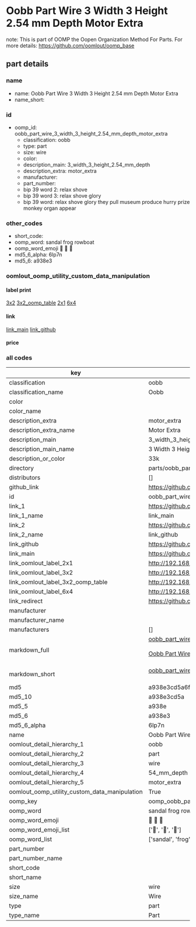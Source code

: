 # Oobb Part Wire 3 Width 3 Height 2.54 mm Depth Motor Extra  

note: This is part of OOMP the Oopen Organization Method For Parts. For more details: https://github.com/oomlout/oomp_base

##  part details
  







### name
* name: Oobb Part Wire 3 Width 3 Height 2.54 mm Depth Motor Extra
* name_short: 
### id
* oomp_id: oobb_part_wire_3_width_3_height_2.54_mm_depth_motor_extra
  * classification: oobb
  * type: part
  * size: wire
  * color: 
  * description_main: 3_width_3_height_2.54_mm_depth
  * description_extra: motor_extra
  * manufacturer: 
  * part_number: 
  * bip 39 word 2: relax shove
  * bip 39 word 3: relax shove glory
  * bip 39 word: relax shove glory they pull museum produce hurry prize monkey organ appear

### other_codes
* short_code: 
* oomp_word: sandal frog rowboat
* oomp_word_emoji :sandal: :frog: :rowboat:
* md5_6_alpha: 6lp7n
* md5_6: a938e3






### oomlout_oomp_utility_custom_data_manipulation
#### label print
[3x2](http://192.168.1.245:1112/?label=oomp%206lp7n)
[3x2_oomp_table](http://192.168.1.108:1112/?label=oomp%206lp7n)
[2x1](http://192.168.1.242:1112/?label=oomp%206lp7n)
[6x4](http://192.168.1.55:1112/?label=oomp%206lp7n)    

#### link

[link_main](https://github.com/oomlout/oomlout_oomp_version_1_messy/tree/main/parts/oobb_part_wire_3_width_3_height_2.54_mm_depth_motor_extra) [link_github](https://github.com/oomlout/oomlout_oomp_version_1_messy/tree/main/parts/oobb_part_wire_3_width_3_height_2.54_mm_depth_motor_extra)                             

#### price







### all codes 
| key | value |  
| --- | --- |  
| classification | oobb |  
| classification_name | Oobb |  
| color |  |  
| color_name |  |  
| description_extra | motor_extra |  
| description_extra_name | Motor Extra |  
| description_main | 3_width_3_height_2.54_mm_depth |  
| description_main_name | 3 Width 3 Height 2.54 mm Depth |  
| description_or_color | 33k |  
| directory | parts/oobb_part_wire_3_width_3_height_2.54_mm_depth_motor_extra |  
| distributors | [] |  
| github_link | https://github.com/oomlout/oomlout_oomp_part_src/tree/main/parts/oobb_part_wire_3_width_3_height_2.54_mm_depth_motor_extra |  
| id | oobb_part_wire_3_width_3_height_2.54_mm_depth_motor_extra |  
| link_1 | https://github.com/oomlout/oomlout_oomp_version_1_messy/tree/main/parts/oobb_part_wire_3_width_3_height_2.54_mm_depth_motor_extra |  
| link_1_name | link_main |  
| link_2 | https://github.com/oomlout/oomlout_oomp_version_1_messy/tree/main/parts/oobb_part_wire_3_width_3_height_2.54_mm_depth_motor_extra |  
| link_2_name | link_github |  
| link_github | https://github.com/oomlout/oomlout_oomp_version_1_messy/tree/main/parts/oobb_part_wire_3_width_3_height_2.54_mm_depth_motor_extra |  
| link_main | https://github.com/oomlout/oomlout_oomp_version_1_messy/tree/main/parts/oobb_part_wire_3_width_3_height_2.54_mm_depth_motor_extra |  
| link_oomlout_label_2x1 | http://192.168.1.242:1112/?label=oomp%206lp7n |  
| link_oomlout_label_3x2 | http://192.168.1.245:1112/?label=oomp%206lp7n |  
| link_oomlout_label_3x2_oomp_table | http://192.168.1.108:1112/?label=oomp%206lp7n |  
| link_oomlout_label_6x4 | http://192.168.1.55:1112/?label=oomp%206lp7n |  
| link_redirect | https://github.com/oomlout/oomlout_oomp_version_1_messy/tree/main/parts/oobb_part_wire_3_width_3_height_2.54_mm_depth_motor_extra |  
| manufacturer |  |  
| manufacturer_name |  |  
| manufacturers | [] |  
| markdown_full | [oobb_part_wire_3_width_3_height_2.54_mm_depth_motor_extra](none)<br>[](none)<br>[Oobb Part Wire 3 Width 3 Height 2.54 Mm Depth Motor Extra](none)<br><br> |  
| markdown_short | [oobb_part_wire_3_width_3_height_2.54_mm_depth_motor_extra](none)<br><br> |  
| md5 | a938e3cd5a6fb57646d6ae08c731c5a8 |  
| md5_10 | a938e3cd5a |  
| md5_5 | a938e |  
| md5_6 | a938e3 |  
| md5_6_alpha | 6lp7n |  
| name | Oobb Part Wire 3 Width 3 Height 2.54 mm Depth Motor Extra |  
| oomlout_detail_hierarchy_1 | oobb |  
| oomlout_detail_hierarchy_2 | part |  
| oomlout_detail_hierarchy_3 | wire |  
| oomlout_detail_hierarchy_4 | 54_mm_depth |  
| oomlout_detail_hierarchy_5 | motor_extra |  
| oomlout_oomp_utility_custom_data_manipulation | True |  
| oomp_key | oomp_oobb_part_wire_3_width_3_height_2.54_mm_depth_motor_extra |  
| oomp_word | sandal frog rowboat |  
| oomp_word_emoji | :sandal: :frog: :rowboat: |  
| oomp_word_emoji_list | [':sandal:', ':frog:', ':rowboat:'] |  
| oomp_word_list | ['sandal', 'frog', 'rowboat'] |  
| part_number |  |  
| part_number_name |  |  
| short_code |  |  
| short_name |  |  
| size | wire |  
| size_name | Wire |  
| type | part |  
| type_name | Part |  
